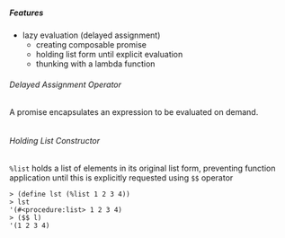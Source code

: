##### Features

* lazy evaluation (delayed assignment)
  * creating composable promise
  * holding list form until explicit evaluation
  * thunking with a lambda function

###### Delayed Assignment Operator

A promise encapsulates an expression to be evaluated on demand.

```
```

###### Holding List Constructor

`%list` holds a list of elements in its original list form, preventing function application until this is explicitly requested using `$$` operator

```
> (define lst (%list 1 2 3 4))
> lst
'(#<procedure:list> 1 2 3 4)
> ($$ l)
'(1 2 3 4)
```
